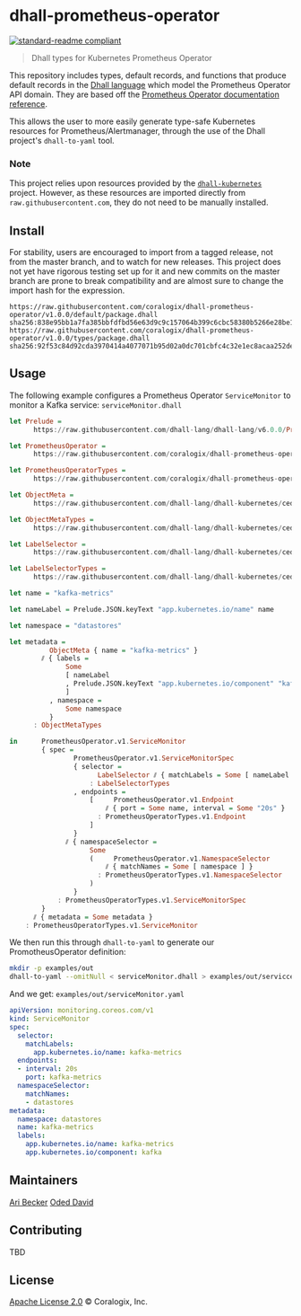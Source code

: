 # dhall-prometheus-operator
[![standard-readme compliant](https://img.shields.io/badge/readme%20style-standard-brightgreen.svg?style=flat-square)](https://github.com/RichardLitt/standard-readme)

> Dhall types for Kubernetes Prometheus Operator

This repository includes types, default records, and functions that produce default records in the [Dhall language](https://github.com/dhall-lang/dhall-lang) which model the Prometheus Operator API domain. They are based off the [Prometheus Operator documentation reference](https://github.com/coreos/prometheus-operator/blob/master/Documentation/api.md).

This allows the user to more easily generate type-safe Kubernetes resources for Prometheus/Alertmanager, through the use of the Dhall project's `dhall-to-yaml` tool.

### Note
This project relies upon resources provided by the [`dhall-kubernetes`](https://github.com/dhall-lang/dhall-kubernetes) project. However, as these resources are imported directly from `raw.githubusercontent.com`, they do not need to be manually installed.

## Install
For stability, users are encouraged to import from a tagged release, not from the master branch, and to watch for new releases. This project does not yet have rigorous testing set up for it and new commits on the master branch are prone to break compatibility and are almost sure to change the import hash for the expression.
```
https://raw.githubusercontent.com/coralogix/dhall-prometheus-operator/v1.0.0/default/package.dhall sha256:838e95bb1a7fa385bbfdfbd56e63d9c9c157064b399c6cbc58380b5266e28be1
https://raw.githubusercontent.com/coralogix/dhall-prometheus-operator/v1.0.0/types/package.dhall sha256:92f53c84d92cda3970414a4077071b95d02a0dc701cbfc4c32e1ec8acaa252de
```

## Usage
The following example configures a Prometheus Operator `ServiceMonitor` to monitor a Kafka service:
`serviceMonitor.dhall`
```haskell
let Prelude =
      https://raw.githubusercontent.com/dhall-lang/dhall-lang/v6.0.0/Prelude/package.dhall sha256:e3be3dba308637ad7ab6d4ce9a11a342b087efbf2aa801c88a05a6babaae8e48

let PrometheusOperator =
      https://raw.githubusercontent.com/coralogix/dhall-prometheus-operator/v1.0.0/default/package.dhall sha256:838e95bb1a7fa385bbfdfbd56e63d9c9c157064b399c6cbc58380b5266e28be1

let PrometheusOperatorTypes =
      https://raw.githubusercontent.com/coralogix/dhall-prometheus-operator/v1.0.0/types/package.dhall sha256:92f53c84d92cda3970414a4077071b95d02a0dc701cbfc4c32e1ec8acaa252de

let ObjectMeta =
      https://raw.githubusercontent.com/dhall-lang/dhall-kubernetes/ced5c10af3b80f2053697c8d2b4621044e5e3646/default/io.k8s.apimachinery.pkg.apis.meta.v1.ObjectMeta.dhall sha256:87119d965aaca67f3dd98d8bfbc20b82db2999cb7f184018eb3eb5e951a23901

let ObjectMetaTypes =
      https://raw.githubusercontent.com/dhall-lang/dhall-kubernetes/ced5c10af3b80f2053697c8d2b4621044e5e3646/types/io.k8s.apimachinery.pkg.apis.meta.v1.ObjectMeta.dhall sha256:c952a3addcdff7cefb456dfdb8d173f068ccbc09fb971922f7b314cdd734c51f

let LabelSelector =
      https://raw.githubusercontent.com/dhall-lang/dhall-kubernetes/ced5c10af3b80f2053697c8d2b4621044e5e3646/default/io.k8s.apimachinery.pkg.apis.meta.v1.LabelSelector.dhall sha256:b565a778488d19a0fa69c851f158d191d7b65445f7e56a4486c5578f22c6d2cb

let LabelSelectorTypes =
      https://raw.githubusercontent.com/dhall-lang/dhall-kubernetes/ced5c10af3b80f2053697c8d2b4621044e5e3646/types/io.k8s.apimachinery.pkg.apis.meta.v1.LabelSelector.dhall sha256:42d27b2708fa26aff105ab514c1d2db674891c9f9cdee0850e0d647435aeddb7

let name = "kafka-metrics"

let nameLabel = Prelude.JSON.keyText "app.kubernetes.io/name" name

let namespace = "datastores"

let metadata =
          ObjectMeta { name = "kafka-metrics" }
        ⫽ { labels =
              Some
              [ nameLabel
              , Prelude.JSON.keyText "app.kubernetes.io/component" "kafka"
              ]
          , namespace =
              Some namespace
          }
      : ObjectMetaTypes

in      PrometheusOperator.v1.ServiceMonitor
        { spec =
                PrometheusOperator.v1.ServiceMonitorSpec
                { selector =
                      LabelSelector ⫽ { matchLabels = Some [ nameLabel ] }
                    : LabelSelectorTypes
                , endpoints =
                    [     PrometheusOperator.v1.Endpoint
                        ⫽ { port = Some name, interval = Some "20s" }
                      : PrometheusOperatorTypes.v1.Endpoint
                    ]
                }
              ⫽ { namespaceSelector =
                    Some
                    (     PrometheusOperator.v1.NamespaceSelector
                        ⫽ { matchNames = Some [ namespace ] }
                      : PrometheusOperatorTypes.v1.NamespaceSelector
                    )
                }
            : PrometheusOperatorTypes.v1.ServiceMonitorSpec
        }
      ⫽ { metadata = Some metadata }
    : PrometheusOperatorTypes.v1.ServiceMonitor

```

We then run this through `dhall-to-yaml` to generate our PromotheusOperator definition:
```bash
mkdir -p examples/out
dhall-to-yaml --omitNull < serviceMonitor.dhall > examples/out/servicceMonitor.yaml
```

And we get:
`examples/out/serviceMonitor.yaml`
```yaml
apiVersion: monitoring.coreos.com/v1
kind: ServiceMonitor
spec:
  selector:
    matchLabels:
      app.kubernetes.io/name: kafka-metrics
  endpoints:
  - interval: 20s
    port: kafka-metrics
  namespaceSelector:
    matchNames:
    - datastores
metadata:
  namespace: datastores
  name: kafka-metrics
  labels:
    app.kubernetes.io/name: kafka-metrics
    app.kubernetes.io/component: kafka
```

## Maintainers
[Ari Becker](https://github.com/ari-becker)
[Oded David](https://github.com/oded-dd)

## Contributing
TBD

## License
[Apache License 2.0](https://www.apache.org/licenses/LICENSE-2.0) © Coralogix, Inc.
